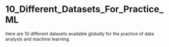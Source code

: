 # 10_Different_Datasets_For_Practice_ML
Here are 10 different datasets available globally for the practice of data analysis and machine learning.
